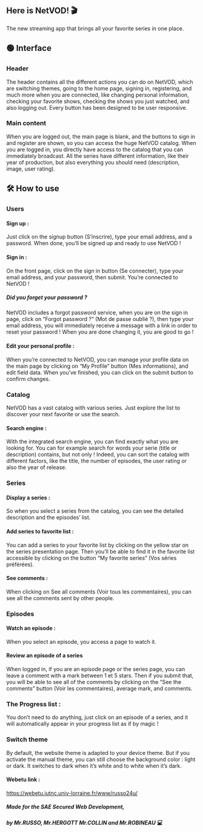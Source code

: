 ## Here is NetVOD! 🎬
The new streaming app that brings all your favorite series in one place.

## 🟢 Interface
### Header
The header contains all the different actions you can do on NetVOD, which are switching themes, going to the home page, signing in, registering, and much more when you are connected, like changing personal information, checking your favorite shows, checking the shows you just watched, and also logging out.
Every button has been designed to be user responsive.

### Main content
When you are logged out, the main page is blank, and the buttons to sign in and register are shown, so you can access the huge NetVOD catalog.
When you are logged in, you directly have access to the catalog that you can immediately broadcast.
All the series have different information, like their year of production, but also everything you should need (description, image, user rating).

## 🛠️ How to use
### Users
#### Sign up : 
Just click on the signup button (S’inscrire), type your email address, and a password. When done, you’ll be signed up and ready to use NetVOD !

#### Sign in :
On the front page, click on the sign in button (Se connecter), type your email address, and your password, then submit. You’re connected to NetVOD !
##### Did you forget your password ?
NetVOD includes a forgot password service, when you are on the sign in page, click on “Forgot password ?” (Mot de passe oublié ?), then type your email address, you will immediately receive a message with a link in order to reset your password ! When you are done changing it, you are good to go !

#### Edit your personal profile : 
When you’re connected to NetVOD, you can manage your profile data on the main page by clicking on “My Profile” button (Mes informations), and edit field data. When you’ve finished, you can click on the submit button to confirm changes.

### Catalog
NetVOD has a vast catalog with various series. Just explore the list to discover your next favorite or use the search.
#### Search engine :
With the integrated search engine, you can find exactly what you are looking for. You can for example search for words your serie (title or description) contains, but not only ! Indeed, you can sort the catalog with different factors, like the title, the number of episodes, the user rating or also the year of release.

### Series
#### Display a series :
So when you select a series from the catalog, you can see the detailed description and the episodes’ list.
#### Add series to favorite list : 
You can add a series to your favorite list by clicking on the yellow star on the series presentation page. Then you’ll be able to find it in the favorite list accessible by clicking on the button “My favorite series” (Vos séries préférées).
#### See comments :
When clicking on See all comments (Voir tous les commentaires), you can see all the comments sent by other people.

### Episodes
#### Watch an episode :
When you select an episode, you access a page to watch it.
#### Review an episode of a series
When logged in, if you are an episode page or the series page, you can leave a comment with a mark between 1 et 5 stars. Then if you submit that, you will be able to see all of the comments by clicking on the “See the comments” button (Voir les commentaires), average mark, and comments.
### The Progress list :
You don’t need to do anything, just click on an episode of a series, and it will automatically appear in your progress list as if by magic !


### Switch theme
By default, the website theme is adapted to your device theme. But if you activate the manual theme, you can still choose the background color : light or dark. It switches to dark when it’s white and to white when it’s dark.


#### Webetu link : 
https://webetu.iutnc.univ-lorraine.fr/www/russo24u/

##### Made for the SAE Secured Web Development,
##### by Mr.RUSSO, Mr.HERGOTT Mr.COLLIN and Mr.ROBINEAU 💻
